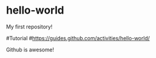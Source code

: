 # hello-world
My first repository!

#Tutorial
#https://guides.github.com/activities/hello-world/

Github is awesome!
